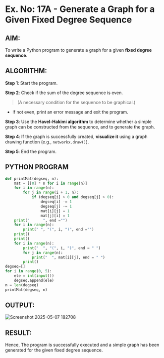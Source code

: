 # Ex. No: 17A - Generate a Graph for a Given Fixed Degree Sequence

## AIM:
To write a Python program to generate a graph for a given **fixed degree sequence**.

## ALGORITHM:

**Step 1**: Start the program.

**Step 2**: Check if the sum of the degree sequence is even.  
> (A necessary condition for the sequence to be graphical.)

- If not even, print an error message and exit the program.

**Step 3**: Use the **Havel-Hakimi algorithm** to determine whether a simple graph can be constructed from the sequence, and to generate the graph.

**Step 4**: If the graph is successfully created, **visualize it** using a graph drawing function (e.g., `networkx.draw()`).

**Step 5**: End the program.

## PYTHON PROGRAM

```python
def printMat(degseq, n):
	mat = [[0] * n for i in range(n)]
	for i in range(n):
		for j in range(i + 1, n):
			if (degseq[i] > 0 and degseq[j] > 0):
				degseq[i] -= 1
				degseq[j] -= 1
				mat[i][j] = 1
				mat[j][i] = 1
	print("      ", end ="")
	for i in range(n):
		print(" ", "(", i, ")", end ="")
	print()
	print()
	for i in range(n):
		print("  ", "(", i, ")", end = " ")
		for j in range(n):
			print("  ", mat[i][j], end = " ")
		print()
degseq=[]
for i in range(0, 5):
    ele = int(input())
    degseq.append(ele)
n = len(degseq)
printMat(degseq, n)
```

## OUTPUT:

![Screenshot 2025-05-07 182708](https://github.com/user-attachments/assets/d562a2a4-4a58-4e22-b54e-268aea796dbd)

## RESULT:
Hence, The program is successfully executed and a simple graph has been generated for the given fixed degree sequence.

